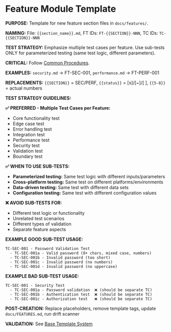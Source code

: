 # Feature Module Template

**PURPOSE:** Template for new feature section files in `docs/features/`.

**NAMING:** File: `{{section_name}}.md`, FT IDs: `FT-{{SECTION}}-NNN`, TC IDs: `TC-{{SECTION}}-NNN`

**TEST STRATEGY:** Emphasize multiple test cases per feature. Use sub-tests ONLY for parameterized testing (same test logic, different parameters).

**CRITICAL:** Follow [Common Procedures](../docs/COMMON-PROCEDURES.md#merged-ft-tc-structure-new).

<template>
# FT-{{SECTION}} - {{Module Title}}

## FT-{{SECTION}}-001 - {{Feature Name}}
- **Description:** {{Brief feature description}}
- **Criteria:** {{Acceptance criteria}}
- **Dependencies:** {{Related features/requirements}}
- **Impact:** {{High/Medium/Low}} - {{Impact description}}
- **Test Coverage:** {{5-8}} test cases covering all aspects
- **Related Features:** [FT-{{RELATED_SECTION}}-{{NNN}}]({{related_file}}.md#ft-{{related_section}}-{{nnn}})
- **Test Cases:**
    - [{{status}}] **TC-{{SECTION}}-001** - {{Core Functionality Test}} ({{Automated/Manual}}, {{High/Medium/Low}}) {{✅/🚧/📋}}
    - [{{status}}] **TC-{{SECTION}}-002** - {{Edge Case Test}} ({{Automated/Manual}}, {{High/Medium/Low}}) {{✅/🚧/📋}}
    - [{{status}}] **TC-{{SECTION}}-003** - {{Error Handling Test}} ({{Automated/Manual}}, {{High/Medium/Low}}) {{✅/🚧/📋}}
    - [{{status}}] **TC-{{SECTION}}-004** - {{Integration Test}} ({{Automated/Manual}}, {{High/Medium/Low}}) {{✅/🚧/📋}}
    - [{{status}}] **TC-{{SECTION}}-005** - {{Performance Test}} ({{Automated/Manual}}, {{High/Medium/Low}}) {{✅/🚧/📋}}
    - [{{status}}] **TC-{{SECTION}}-006** - {{Parameterized Test}} ({{Automated/Manual}}, {{High/Medium/Low}}) {{✅/🚧/📋}}
        - [{{status}}] **TC-{{SECTION}}-006a** - {{Parameter Set 1}} - {{Same test logic, different input}}
        - [{{status}}] **TC-{{SECTION}}-006b** - {{Parameter Set 2}} - {{Same test logic, different input}}
        - [{{status}}] **TC-{{SECTION}}-006c** - {{Parameter Set 3}} - {{Same test logic, different input}}

## FT-{{SECTION}}-002 - {{Feature Name}}
- **Description:** {{Brief feature description}}
- **Criteria:** {{Acceptance criteria}}
- **Dependencies:** {{Related features/requirements}}
- **Impact:** {{High/Medium/Low}} - {{Impact description}}
- **Test Coverage:** {{4-6}} test cases covering key scenarios
- **Related Features:** [FT-{{SECTION}}-001]({{current_file}}.md#ft-{{section}}-001)
- **Test Cases:**
    - [{{status}}] **TC-{{SECTION}}-007** - {{Basic Functionality Test}} ({{Automated/Manual}}, {{High/Medium/Low}}) {{✅/🚧/📋}}
    - [{{status}}] **TC-{{SECTION}}-008** - {{Validation Test}} ({{Automated/Manual}}, {{High/Medium/Low}}) {{✅/🚧/📋}}
    - [{{status}}] **TC-{{SECTION}}-009** - {{Boundary Test}} ({{Automated/Manual}}, {{High/Medium/Low}}) {{✅/🚧/📋}}
    - [{{status}}] **TC-{{SECTION}}-010** - {{Security Test}} ({{Automated/Manual}}, {{High/Medium/Low}}) {{✅/🚧/📋}}
    - [{{status}}] **TC-{{SECTION}}-011** - {{Cross-Platform Test}} ({{Automated/Manual}}, {{High/Medium/Low}}) {{✅/🚧/📋}}
        - [{{status}}] **TC-{{SECTION}}-011a** - {{Platform 1}} - {{Same test on different platform}}
        - [{{status}}] **TC-{{SECTION}}-011b** - {{Platform 2}} - {{Same test on different platform}}
</template>

**EXAMPLES:** `security.md` → FT-SEC-001, `performance.md` → FT-PERF-001

**REPLACEMENTS:** `{{SECTION}}` = SEC/PERF, `{{status}}` = [x]/[~]/[ ], `{{5-8}}` = actual numbers

**TEST STRATEGY GUIDELINES:**

**✅ PREFERRED - Multiple Test Cases per Feature:**
- Core functionality test
- Edge case test
- Error handling test
- Integration test
- Performance test
- Security test
- Validation test
- Boundary test

**✅ WHEN TO USE SUB-TESTS:**
- **Parameterized testing:** Same test logic with different inputs/parameters
- **Cross-platform testing:** Same test on different platforms/environments
- **Data-driven testing:** Same test with different data sets
- **Configuration testing:** Same test with different configuration values

**❌ AVOID SUB-TESTS FOR:**
- Different test logic or functionality
- Unrelated test scenarios
- Different types of validation
- Separate feature aspects

**EXAMPLE GOOD SUB-TEST USAGE:**
```
TC-SEC-001 - Password Validation Test
  - TC-SEC-001a - Valid password (8+ chars, mixed case, numbers)
  - TC-SEC-001b - Invalid password (too short)
  - TC-SEC-001c - Invalid password (no numbers)
  - TC-SEC-001d - Invalid password (no uppercase)
```

**EXAMPLE BAD SUB-TEST USAGE:**
```
TC-SEC-001 - Security Test
  - TC-SEC-001a - Password validation  ❌ (should be separate TC)
  - TC-SEC-001b - Authentication test  ❌ (should be separate TC)
  - TC-SEC-001c - Authorization test   ❌ (should be separate TC)
```

**POST-CREATION:** Replace placeholders, remove template tags, update `docs/FEATURES.md`, run drift scanner

**VALIDATION:** See [Base Template System](BASE.template.md#universal-validation-rules)
